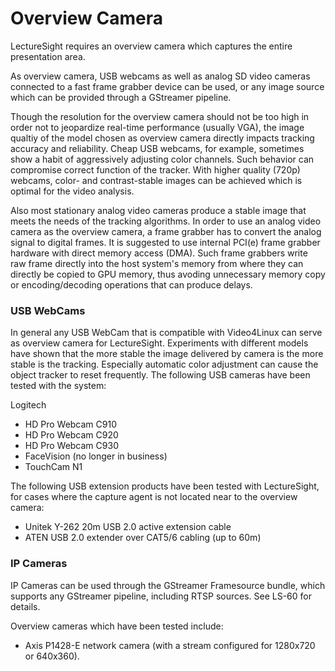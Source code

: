 # Overview Camera

LectureSight requires an overview camera which captures the entire presentation area.

As overview camera, USB webcams as well as analog SD video cameras connected to a fast frame grabber device can be used, or any image source which can be provided through a GStreamer pipeline.

Though the resolution for the overview camera should not be too high in order not to jeopardize real-time performance (usually VGA), the image qualtiy of the model chosen as overview camera directly impacts tracking accuracy and reliability. Cheap USB webcams, for example, sometimes show a habit of aggressively adjusting color channels. Such behavior can compromise correct function of the tracker. With higher quality (720p) webcams, color- and contrast-stable images can be achieved which is optimal for the video analysis.

Also most stationary analog video cameras produce a stable image that meets the needs of the tracking algorithms. In order to use an analog video camera as the overview camera, a frame grabber has to convert the analog signal to digital frames. It is suggested to use internal PCI(e) frame grabber hardware with direct memory access (DMA). Such frame grabbers write raw frame directly into the host system's memory from where they can directly be copied to GPU memory, thus avoding unnecessary memory copy or encoding/decoding operations that can produce delays.

### USB WebCams
In general any USB WebCam that is compatible with Video4Linux can serve as overview camera for LectureSight. Experiments with different models have shown that the more stable the image delivered by camera is the more stable is the tracking. Especially automatic color adjustment can cause the object tracker to reset frequently.
The following USB cameras have been tested with the system:

Logitech

* HD Pro Webcam C910
* HD Pro Webcam C920
* HD Pro Webcam C930
* FaceVision (no longer in business)
* TouchCam N1

The following USB extension products have been tested with LectureSight, for cases where the capture agent is not located near to the overview camera:

* Unitek Y-262 20m USB 2.0 active extension cable
* ATEN USB 2.0 extender over CAT5/6 cabling (up to 60m)

### IP Cameras
IP Cameras can be used through the GStreamer Framesource bundle, which supports any GStreamer pipeline, including RTSP sources. See LS-60 for details.

Overview cameras which have been tested include:

* Axis P1428-E network camera (with a stream configured for 1280x720 or 640x360).

